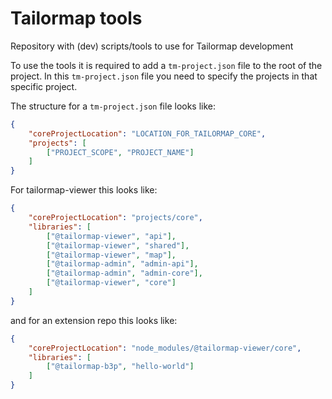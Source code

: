 # Tailormap tools

Repository with (dev) scripts/tools to use for Tailormap development

To use the tools it is required to add a `tm-project.json` file to the root of the project. In this `tm-project.json` file
you need to specify the projects in that specific project.

The structure for a `tm-project.json` file looks like:

```json
{
    "coreProjectLocation": "LOCATION_FOR_TAILORMAP_CORE",
    "projects": [
        ["PROJECT_SCOPE", "PROJECT_NAME"]
    ]
}
```

For tailormap-viewer this looks like:

```json
{
    "coreProjectLocation": "projects/core",
    "libraries": [
        ["@tailormap-viewer", "api"],
        ["@tailormap-viewer", "shared"],
        ["@tailormap-viewer", "map"],
        ["@tailormap-admin", "admin-api"],
        ["@tailormap-admin", "admin-core"],
        ["@tailormap-viewer", "core"]
    ]
}
```

and for an extension repo this looks like:

```json
{
    "coreProjectLocation": "node_modules/@tailormap-viewer/core",
    "libraries": [
        ["@tailormap-b3p", "hello-world"]
    ]
}
```

